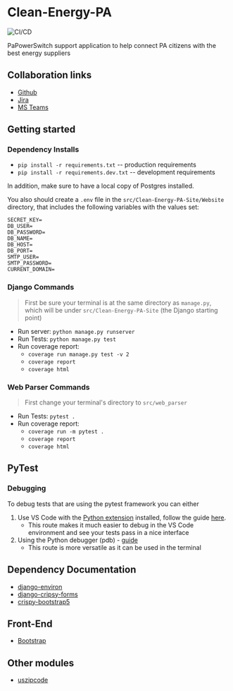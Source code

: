 # Clean-Energy-PA

![CI/CD](https://github.com/PSUCapstone2023-Group1/Clean-Energy-PA/actions/workflows/django-test-stage.yaml/badge.svg)

PaPowerSwitch support application to help connect PA citizens with the best energy suppliers

## Collaboration links

- [Github](https://github.com/PSUCapstone2023-Group1/Clean-Energy-PA)
- [Jira](https://psu-capstone-2023.atlassian.net/jira/software/projects/PC2/boards/1)
- [MS Teams](https://teams.microsoft.com/l/team/19%3aKMnyy48kmrk-UuxkyPXYEEqqOpkXUyXr84Prf3mKq581%40thread.tacv2/conversations?groupId=a9fc0eb9-522d-480d-a52a-68f15a50704f&tenantId=7cf48d45-3ddb-4389-a9c1-c115526eb52e)

## Getting started

### Dependency Installs

- `pip install -r requirements.txt` -- production requirements
- `pip install -r requirements.dev.txt` -- development requirements

In addition, make sure to have a local copy of Postgres installed.

You also should create a `.env` file in the `src/Clean-Energy-PA-Site/Website` directory, that includes the following variables with the values set:
```
SECRET_KEY=
DB_USER=
DB_PASSWORD=
DB_NAME=
DB_HOST=
DB_PORT=
SMTP_USER=
SMTP_PASSWORD=
CURRENT_DOMAIN=
```

### Django Commands

> First be sure your terminal is at the same directory as `manage.py`, which will be under `src/Clean-Energy-PA-Site` (the Django starting point)

- Run server: `python manage.py runserver`
- Run Tests: `python manage.py test`
- Run coverage report:
  - `coverage run manage.py test -v 2`
  - `coverage report`
  - `coverage html`

### Web Parser Commands

> First change your terminal's directory to `src/web_parser`

- Run Tests: `pytest .`
- Run coverage report:
  - `coverage run -m pytest .`
  - `coverage report`
  - `coverage html`

## PyTest

### Debugging

To debug tests that are using the pytest framework you can either

1. Use VS Code with the [Python extension](https://marketplace.visualstudio.com/items?itemName=ms-python.python) installed, follow the guide [here](https://code.visualstudio.com/docs/python/testing).
   - This route makes it much easier to debug in the VS Code environment and see your tests pass in a nice interface
2. Using the Python debugger (pdb) - [guide](https://docs.pytest.org/en/7.1.x/how-to/failures.html)
   - This route is more versatile as it can be used in the terminal

## Dependency Documentation

- [django-environ](https://django-environ.readthedocs.io/en/latest/)
- [django-cripsy-forms](https://django-crispy-forms.readthedocs.io/en/latest/)
- [crispy-bootstrap5](https://pypi.org/project/crispy-bootstrap5/)

## Front-End

- [Bootstrap](https://getbootstrap.com/docs/5.0/getting-started/introduction/)

## Other modules

- [uszipcode](https://pypi.org/project/uszipcode/)
